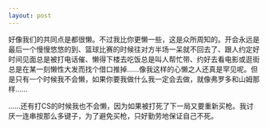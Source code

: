 ```yaml
---
layout: post
---
```

好像我们的共同点是都很懒。不过我比你更懒一些，这是众所周知的。开会永远是最后一个慢慢悠悠的到、篮球比赛的时候往对方半场一呆就不回去了、跟人约定好时间见面总是被打电话催、懒得下楼去吃饭总是叫人帮忙带、约好去看电影或逛街总是在某一刻懒性大发而找个借口推掉……像我这样的心懒之人还真是罕见呢。但是只有一个时候我不会懒，如果你要我做什么我一定会去做，就像弗罗多和山姆那样……
         
……还有打CS的时候我也不会懒，因为如果被打死了下一局又要重新买枪。我讨厌一连串按那么多键子，为了避免买枪，只好勤劳地保证自己不死。